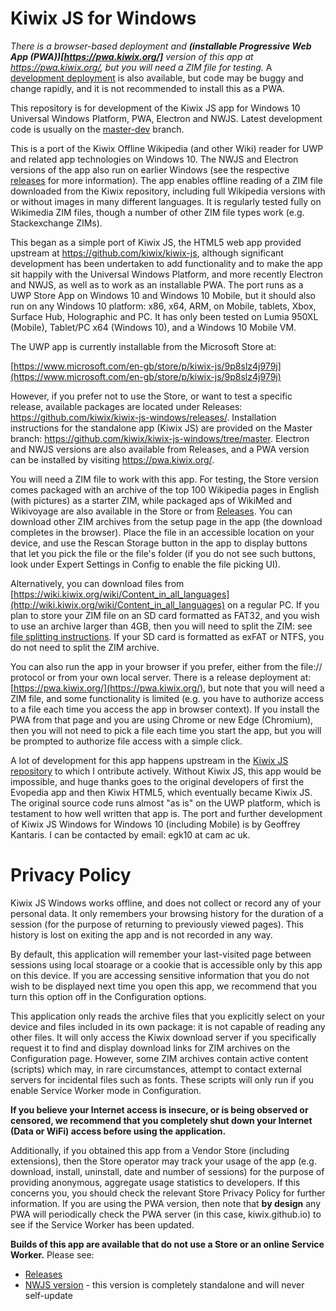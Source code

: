 # Kiwix JS for Windows

*There is a browser-based deployment and **(installable Progressive Web App (PWA))[https://pwa.kiwix.org/]** version of this app at
https://pwa.kiwix.org/, but you will need a ZIM file for testing.* A [development deployment](https://kiwix.github.io/kiwix-js-windows/)
is also available, but code may be buggy and change rapidly, and it is not recommended to install this as a PWA. 

This repository is for development of the Kiwix JS app for Windows 10 Universal Windows Platform, PWA, Electron and NWJS.
Latest development code is usually on the [master-dev](https://github.com/kiwix/kiwix-js-windows/tree/master-dev/) branch.

This is a port of the Kiwix Offline Wikipedia (and other Wiki) reader for UWP and related app technologies on Windows 10.
The NWJS and Electron versions of the app also run on earlier Windows (see the respective [releases](https://github.com/kiwix/kiwix-js-windows/releases/)
for more information). The app enables offline reading of a ZIM file downloaded from the Kiwix repository, including full
Wikipedia versions with or without images in many different languages. It is regularly tested fully on Wikimedia ZIM files,
though a number of other ZIM file types work (e.g. Stackexchange ZIMs).

This began as a simple port of Kiwix JS, the HTML5 web app provided upstream at https://github.com/kiwix/kiwix-js, although
significant development has been undertaken to add functionality and to make the app sit happily
with the Universal Windows Platform, and more recently Electron and NWJS, as well as to work as an installable PWA.
The port runs as a UWP Store App on Windows 10 and Windows 10 Mobile, but it should also run on any Windows 10 platform: x86, x64, ARM, on Mobile, tablets, Xbox,
Surface Hub, Holographic and PC. It has only been tested on Lumia 950XL (Mobile), Tablet/PC x64 (Windows 10), and a Windows 10 Mobile VM.

The UWP app is currently installable from the Microsoft Store at:

[https://www.microsoft.com/en-gb/store/p/kiwix-js/9p8slz4j979j](https://www.microsoft.com/en-gb/store/p/kiwix-js/9p8slz4j979j)

However, if you prefer not to use the Store, or want to test a specific release, available packages are located under
Releases: https://github.com/kiwix/kiwix-js-windows/releases/. Installation instructions for the standalone app (Kiwix JS)
are provided on the Master branch: https://github.com/kiwix/kiwix-js-windows/tree/master. Electron and NWJS versions are also available from Releases,
and a PWA version can be installed by visiting https://pwa.kiwix.org/.

You will need a ZIM file to work with this app. For testing, the Store version comes packaged with an archive of the top 100 Wikipedia pages in English
(with pictures) as a starter ZIM, while packaged aps of WikiMed and Wikivoyage are also available in the Store or from [Releases](https://github.com/kiwix/kiwix-js-windows/releases/). You can download other ZIM archives from the setup page in the app (the download completes in the browser).
Place the file in an accessible location on your device, and use the Rescan Storage button in the app to display buttons that
let you pick the file or the file's folder (if you do not see such buttons, look under Expert Settings in Config to enable the file picking UI).

Alternatively, you can download files from [https://wiki.kiwix.org/wiki/Content_in_all_languages](http://wiki.kiwix.org/wiki/Content_in_all_languages)
on a regular PC. If you plan to store your ZIM file on an SD card formatted as FAT32, and you wish to use an archive larger than 4GB, then you will need
to split the ZIM: see [file splitting instructions](https://github.com/kiwix/kiwix-js-windows/tree/master/AppPackages#download-a-zim-archive-all-platforms).
If your SD card is formatted as exFAT or NTFS, you do not need to split the ZIM archive.

You can also run the app in your browser if you prefer, either from the file:// protocol or from your own local server. There is a release deployment at:
[https://pwa.kiwix.org/](https://pwa.kiwix.org/), but note that you will need a ZIM file, and some functionality is limited (e.g. you have to authorize
access to a file each time you access the app in browser context). If you install the PWA from that page and you are using Chrome or new Edge
(Chromium), then you will not need to pick a file each time you start the app, but you will be prompted to authorize file access with a simple click.

A lot of development for this app happens upstream in the [Kiwix JS repository](https://kiwix.github.io/kiwix-js/) to which I ontribute actively.
Without Kiwix JS, this app would be impossible, and huge thanks goes to the original developers of first the Evopedia app and then Kiwix HTML5, which
eventually became Kiwix JS. The original source code runs almost "as is" on the UWP platform, which is testament to how well written that app is.
The port and further development of Kiwix JS Windows for Windows 10 (including Mobile) is by Geoffrey Kantaris. I can be contacted by email:
egk10 at cam ac uk.

# Privacy Policy

Kiwix JS Windows works offline, and does not collect or record any of your personal data. It
only remembers your browsing history for the duration of a session (for the purpose of returning to previously
viewed pages). This history is lost on exiting the app and is not recorded in any way.

By default, this application will remember your last-visited page between sessions using local stoarage or a cookie
that is accessible only by this app on this device. If you are accessing sensitive information that you do
not wish to be displayed next time you open this app, we recommend that you turn this option off in the Configuration options.

This application only reads the archive files that you explicitly select on your device and files included in
its own package: it is not capable of reading any other files. It will only access the Kiwix download server if
you specifically request it to find and display download links for ZIM archives on the Configuration page.
However, some ZIM archives contain active content (scripts) which may, in rare circumstances, attempt to
contact external servers for incidental files such as fonts. These scripts will only run if you enable Service
Worker mode in Configuration.

**If you believe your Internet access is insecure, or is being observed or censored, we recommend that you completely
shut down your Internet (Data or WiFi) access before using the application.**

Additionally, if you obtained this app from a Vendor Store (including extensions), then the Store operator may
track your usage of the app (e.g. download, install, uninstall, date and number of sessions) for the purpose of
providing anonymous, aggregate usage statistics to developers. If this concerns you, you should check the relevant
Store Privacy Policy for further information. If you are using the PWA version, then note that **by design** any PWA
will periodically check the PWA server (in this case, kiwix.github.io) to see if the Service Worker has been updated.

**Builds of this app are available that do not use a Store or an online Service Worker.** Please see:

* [Releases](https://github.com/kiwix/kiwix-js-windows/releases/)
* [NWJS version](https://kiwix.github.io/kiwix-js-windows/kiwix-js-nwjs.html) - this version is completely standalone
  and will never self-update
